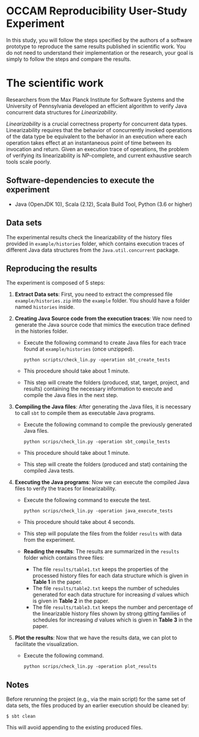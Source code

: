 # OCCAM Reproducibility User-Study Experiment

In this study, you will follow the steps specified by the authors of a software prototype to reproduce the same results published in scientific work. You do not need to understand their implementation or the research, your goal is simply to follow the steps and compare the results.

# The scientific work

Researchers from the Max Planck Institute for Software Systems and the University of Pennsylvania developed an efficient algorithm  to verify Java concurrent data structures for *Linearizability*. 

*Linearizability* is a crucial correctness property for concurrent data types. Linearizability requires that the behavior of concurrently invoked operations of the data type be equivalent to the behavior in an execution where each operation takes effect at an instantaneous point of time between its invocation and return. Given an execution trace of operations, the problem of verifying its linearizability is NP-complete, and current exhaustive search tools scale poorly.
    
## Software-dependencies to execute the experiment

- Java (OpenJDK 10), Scala (2.12), Scala Build Tool, Python (3.6 or higher)

## Data sets

The experimental results check the linearizability of the history files provided in ```example/histories``` folder, which contains execution traces of different Java data structures from the  ```Java.util.concurrent``` package.

## Reproducing the results

The experiment is composed of 5 steps:

1. **Extract Data sets**: First, you need to extract the compressed file ```example/histories.zip``` into the ```example``` folder. You should have a folder named ``histories`` inside. 

2. **Creating Java Source code from the execution traces**: We now need to generate the Java source code that mimics the execution trace defined in the histories folder.
    - Execute the following command to create Java files for each trace found at ```example/histories``` (once unzipped). 

         ```
         python scripts/check_lin.py -operation sbt_create_tests
         ```

    - This procedure should take about 1 minute.
    - This step will create the folders (produced, stat, target, project, and results) containing the necessary information to execute and compile the Java files in the next step. 
        
3. **Compiling the Java files**: After generating the Java files, it is necessary to call `sbt` to compile them as executable Java programs.
    - Execute the following command to compile the previously generated Java files. 

        ```
        python scrips/check_lin.py -operation sbt_compile_tests
        ```
    
    - This procedure should take about 1 minute.
    - This step will create the folders (produced and stat) containing the compiled Java tests.

4. **Executing the Java programs**: Now we can execute the compiled Java files to verify the traces for linearizability.
    - Execute the following command to execute the test. 
    
        ```
        python scrips/check_lin.py -operation java_execute_tests
        ```
    
    - This procedure should take about 4 seconds.
    - This step will populate the files from the folder `results` with data from the experiment.

    - **Reading the results**: The results are summarized in the ```results``` folder which contains three files:

        - The file ```results/table1.txt``` keeps the properties of the processed history files for each data structure which is given in **Table 1** in the paper.
        - The file ```results/table2.txt``` keeps the number of schedules generated for each data structure for increasing *d* values which is given in **Table 2** in the paper.
        - The file ```results/table3.txt``` keeps the number and percentage of the linearizable history files shown by strong gitting families of schedules for increasing *d* values which is given in **Table 3** in the paper.
       
5. **Plot the results**: Now that we have the results data, we can plot to facilitate the visualization.
    - Execute the following command.
        ```
        python scrips/check_lin.py -operation plot_results
        ```


## Notes
Before rerunning the project (e.g., via the main script) for the same set of data sets, the files produced by an earlier execution should be cleaned by:
```
$ sbt clean
```
This will avoid appending to the existing produced files.
